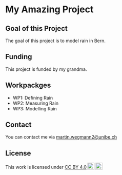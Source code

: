 # My Amazing Project
## Goal of this Project
The goal of this project is to model rain in Bern.
## Funding
This project is funded by my grandma.
## Workpackges
* WP1: Defining Rain
* WP2: Measuring Rain
* WP3: Modelling Rain
## Contact
You can contact me via martin.wegmann2@unibe.ch
## License
<p xmlns:cc="http://creativecommons.org/ns#" >This work is licensed under <a href="http://creativecommons.org/licenses/by/4.0/?ref=chooser-v1" target="_blank" rel="license noopener noreferrer" style="display:inline-block;">CC BY 4.0<img style="height:22px!important;margin-left:3px;vertical-align:text-bottom;" src="https://mirrors.creativecommons.org/presskit/icons/cc.svg?ref=chooser-v1"><img style="height:22px!important;margin-left:3px;vertical-align:text-bottom;" src="https://mirrors.creativecommons.org/presskit/icons/by.svg?ref=chooser-v1"></a></p>
